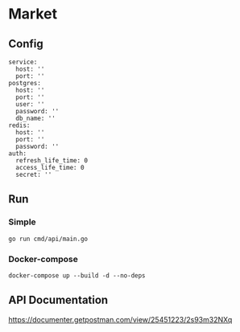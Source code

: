 # Market

## Config
```
service:
  host: ''
  port: ''
postgres:
  host: ''
  port: ''
  user: ''
  password: ''
  db_name: ''
redis:
  host: ''
  port: ''
  password: ''
auth:
  refresh_life_time: 0
  access_life_time: 0
  secret: ''
```

## Run
### Simple
```
go run cmd/api/main.go
```
### Docker-compose
```
docker-compose up --build -d --no-deps
```

## API Documentation
https://documenter.getpostman.com/view/25451223/2s93m32NXq
